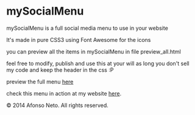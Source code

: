 mySocialMenu
============

mySocialMenu is a full social media menu to use in your website

It's made in pure CSS3 using Font Awesome for the icons

you can preview all the items in mySocialMenu in file preview_all.html

feel free to modify, publish and use this at your will as long you don't sell my code and keep the header in the css :P

preview the full menu [here](http://htmlpreview.github.io/?https://github.com/h4v1nfun/mySocialMenu/blob/master/preview_all.html)

check this menu in action at my website [here](http://afonsoneto.com).

© 2014 Afonso Neto. All rights reserved.
